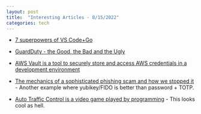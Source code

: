 ```yaml
---
layout: post
title:  "Interesting Articles - 8/15/2022"
categories: tech
---
```

* [7 superpowers of VS Code+Go](https://bitfieldconsulting.com/golang/vs-code-go)

* [GuardDuty - the Good, the Bad and the Ugly](https://badshah.io/guardduty-good-bad-ugly/)

* [AWS Vault is a tool to securely store and access AWS credentials in a development environment](https://github.com/99designs/aws-vault)

* [The mechanics of a sophisticated phishing scam and how we stopped it](https://blog.cloudflare.com/2022-07-sms-phishing-attacks/) - Another example where yubikey/FIDO is better than password + TOTP.

* [Auto Traffic Control is a video game played by programming](https://auto-traffic-control.com/) - This looks cool as hell.
